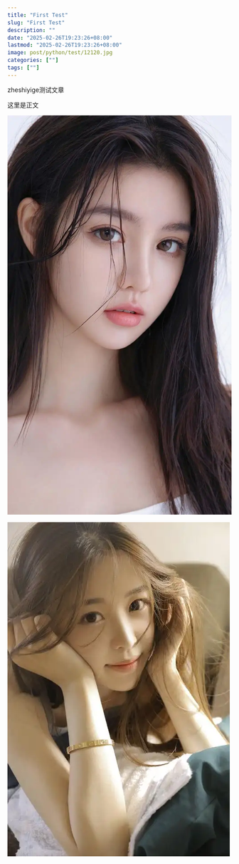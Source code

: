 ```yaml
---
title: "First Test"
slug: "First Test"
description: ""
date: "2025-02-26T19:23:26+08:00"
lastmod: "2025-02-26T19:23:26+08:00"
image: post/python/test/12120.jpg
categories: [""]
tags: [""]
---
```

zheshiyige测试文章

<!--more-->

这里是正文

![](post/python/test/12121.jpg)



![](post/python/test/12120.jpg)





